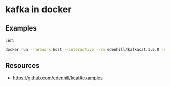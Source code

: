 # kafka in docker

## Examples

List:

```bash
docker run --network host --interactive --rm edenhill/kafkacat:1.6.0 -b localhost:9092 -L
```

## Resources
- https://github.com/edenhill/kcat#examples